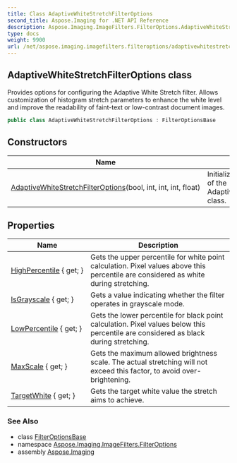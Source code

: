 ```yaml
---
title: Class AdaptiveWhiteStretchFilterOptions
second_title: Aspose.Imaging for .NET API Reference
description: Aspose.Imaging.ImageFilters.FilterOptions.AdaptiveWhiteStretchFilterOptions class. Provides options for configuring the Adaptive White Stretch filter. Allows customization of histogram stretch parameters to enhance the white level and improve the readability of fainttext or lowcontrast document images
type: docs
weight: 9900
url: /net/aspose.imaging.imagefilters.filteroptions/adaptivewhitestretchfilteroptions/
---
```

## AdaptiveWhiteStretchFilterOptions class

Provides options for configuring the Adaptive White Stretch filter. Allows customization of histogram stretch parameters to enhance the white level and improve the readability of faint-text or low-contrast document images.

```csharp
public class AdaptiveWhiteStretchFilterOptions : FilterOptionsBase
```

## Constructors

| Name | Description |
| --- | --- |
| [AdaptiveWhiteStretchFilterOptions](adaptivewhitestretchfilteroptions/)(bool, int, int, int, float) | Initializes a new instance of the AdaptiveWhiteStretchFilter class. |

## Properties

| Name | Description |
| --- | --- |
| [HighPercentile](../../aspose.imaging.imagefilters.filteroptions/adaptivewhitestretchfilteroptions/highpercentile/) { get; } | Gets the upper percentile for white point calculation. Pixel values above this percentile are considered as white during stretching. |
| [IsGrayscale](../../aspose.imaging.imagefilters.filteroptions/adaptivewhitestretchfilteroptions/isgrayscale/) { get; } | Gets a value indicating whether the filter operates in grayscale mode. |
| [LowPercentile](../../aspose.imaging.imagefilters.filteroptions/adaptivewhitestretchfilteroptions/lowpercentile/) { get; } | Gets the lower percentile for black point calculation. Pixel values below this percentile are considered as black during stretching. |
| [MaxScale](../../aspose.imaging.imagefilters.filteroptions/adaptivewhitestretchfilteroptions/maxscale/) { get; } | Gets the maximum allowed brightness scale. The actual stretching will not exceed this factor, to avoid over-brightening. |
| [TargetWhite](../../aspose.imaging.imagefilters.filteroptions/adaptivewhitestretchfilteroptions/targetwhite/) { get; } | Gets the target white value the stretch aims to achieve. |

### See Also

* class [FilterOptionsBase](../filteroptionsbase/)
* namespace [Aspose.Imaging.ImageFilters.FilterOptions](../../aspose.imaging.imagefilters.filteroptions/)
* assembly [Aspose.Imaging](../../)


